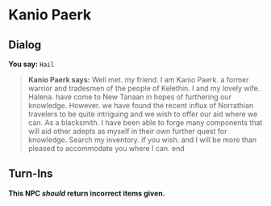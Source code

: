 # Kanio Paerk


## Dialog

**You say:** `Hail`



>**Kanio Paerk says:** Well met. my friend. I am Kanio Paerk. a former warrior and tradesmen of the people of Kelethin. I and my lovely wife. Halena. have come to New Tanaan in hopes of furthering our knowledge. However. we have found the recent influx of Norrathian travelers to be quite intriguing and we wish to offer our aid where we can. As a blacksmith. I have been able to forge many components that will aid other adepts as myself in their own further quest for knowledge. Search my inventory. if you wish. and I will be more than pleased to accommodate you where I can.
end



## Turn-Ins



**This NPC *should* return incorrect items given.**





